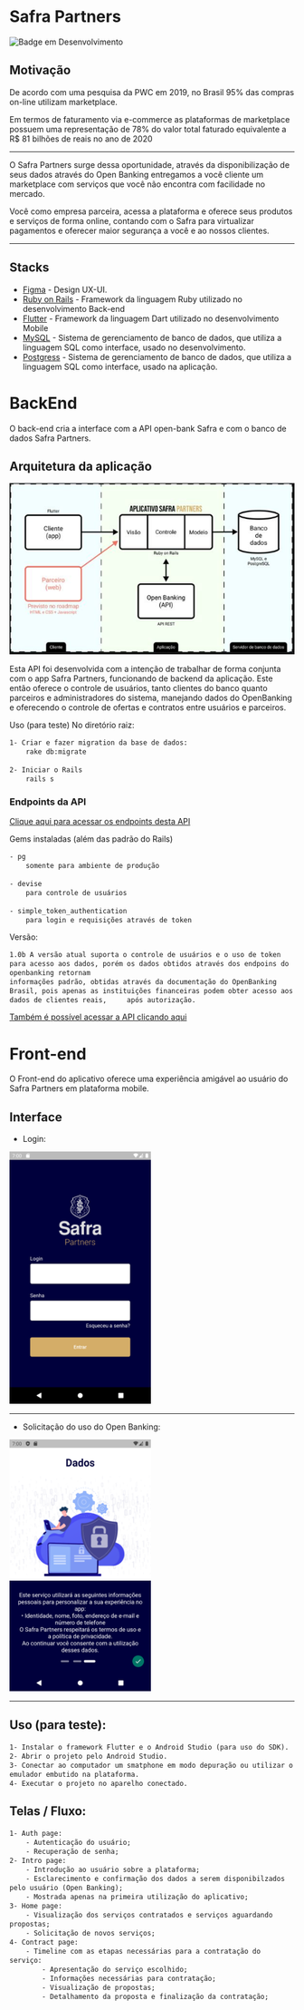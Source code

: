 # Safra Partners 

![Badge em Desenvolvimento](http://img.shields.io/static/v1?label=STATUS&message=EM%20DESENVOLVIMENTO&color=GREEN&style=for-the-badge)

## Motivação 
De acordo com uma pesquisa da PWC em 2019, no Brasil 95% das compras on-line utilizam marketplace.

Em termos de faturamento via e-commerce as plataformas de marketplace possuem uma representação de 78% do valor total faturado equivalente a R$ 81 bilhões de reais no ano de 2020

---

O Safra Partners surge dessa oportunidade, através da disponibilização de seus dados através do Open Banking entregamos a você cliente um marketplace com serviços que você não encontra com facilidade no mercado. 

Você como empresa parceira, acessa a plataforma e oferece seus produtos e serviços de forma online, contando com o Safra para virtualizar pagamentos e oferecer maior segurança a você e ao nossos clientes. 

---

## Stacks
* [Figma](https://www.figma.com/) - Design UX-UI.
* [Ruby on Rails](https://rubyonrails.org/) - Framework da linguagem Ruby utilizado no desenvolvimento Back-end 
* [Flutter](https://vuejs.org/) - Framework da linguagem Dart utilizado no desenvolvimento Mobile
* [MySQL](https://www.mysql.com/) - Sistema de gerenciamento de banco de dados, que utiliza a linguagem SQL como interface, usado no desenvolvimento. 
* [Postgress](https://www.postgresql.org/) - Sistema de gerenciamento de banco de dados, que utiliza a linguagem SQL como interface, usado na aplicação. 

# BackEnd

O back-end cria a interface com a API open-bank Safra e com o banco de dados Safra Partners.

## Arquitetura da aplicação

<div align="center">
<img src="https://raw.githubusercontent.com/matgermano/Hackaton_Safra2022/main/arquitetura.JPG" width="600">
</div>    

Esta API foi desenvolvida com a intenção de trabalhar de forma conjunta com o app Safra Partners, funcionando de backend da aplicação. Este então oferece
o controle de usuários, tanto clientes do banco quanto parceiros e administradores do sistema, manejando dados do OpenBanking e oferecendo o controle
de ofertas e contratos entre usuários e parceiros.
	
Uso (para teste) No diretório raiz:

	1- Criar e fazer migration da base de dados:
		rake db:migrate

    2- Iniciar o Rails
        rails s
	

### Endpoints da API

[Clique aqui para acessar os endpoints desta API](https://app.getpostman.com/join-team?invite_code=07290794c7e168fef1e5c2dafe30c9a6&target_code=d4579371b43ad35fef8eb87f20a710d4)

Gems instaladas (além das padrão do Rails)

	- pg 
        somente para ambiente de produção
	
	- devise
        para controle de usuários
	
	- simple_token_authentication 
        para login e requisições através de token

Versão:

    1.0b A versão atual suporta o controle de usuários e o uso de token para acesso aos dados, porém os dados obtidos através dos endpoins do openbanking retornam
    informações padrão, obtidas através da documentação do OpenBanking Brasil, pois apenas as instituições financeiras podem obter acesso aos dados de clientes reais,     após autorização.
    
[Também é possível acessar a API clicando aqui](https://safrapartners-backend-producti.herokuapp.com/)
    
# Front-end

O Front-end do aplicativo oferece uma experiência amigável ao usuário do Safra Partners em plataforma mobile. 

## Interface

- Login:

<div>
<img src="https://raw.githubusercontent.com/matgermano/Hackaton_Safra2022/main/login.png" width="250">
</div>    

---

- Solicitação do uso do Open Banking:
<div>
<img src="https://raw.githubusercontent.com/matgermano/Hackaton_Safra2022/main/opbank.png" width="250">
</div>    

---

## Uso (para teste):
	1- Instalar o framework Flutter e o Android Studio (para uso do SDK).
	2- Abrir o projeto pelo Android Studio.
	3- Conectar ao computador um smatphone em modo depuração ou utilizar o emulador embutido na plataforma.
	4- Executar o projeto no aparelho conectado.
	
## Telas / Fluxo:
	1- Auth page:
		- Autenticação do usuário;
		- Recuperação de senha;
	2- Intro page:
		- Introdução ao usuário sobre a plataforma;
		- Esclarecimento e confirmação dos dados a serem disponibilzados pelo usuário (Open Banking);
		- Mostrada apenas na primeira utilização do aplicativo;
	3- Home page:
		- Visualização dos serviços contratados e serviços aguardando propostas;
		- Solicitação de novos serviços;
	4- Contract page:
		- Timeline com as etapas necessárias para a contratação do serviço:
			- Apresentação do serviço escolhido;
			- Informações necessárias para contratação;
			- Visualização de propostas;
			- Detalhamento da proposta e finalização da contratação;
